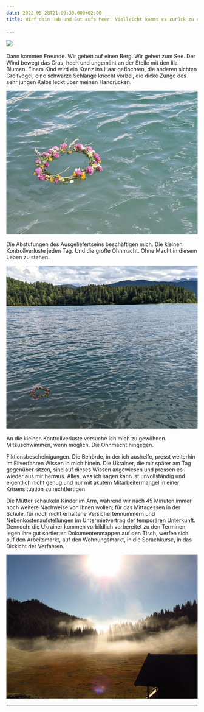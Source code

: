 ```yaml
---
date: 2022-05-28T21:00:39.000+02:00
title: Wirf dein Hab und Gut aufs Meer. Vielleicht kommt es zurück zu dir

---
```

![](/uploads/pxl_20220527_102642005.jpg)

Dann kommen Freunde. Wir gehen auf einen Berg. Wir gehen zum See. Der Wind bewegt das Gras, hoch und ungemäht an der Stelle mit den lila Blumen. Einem Kind wird ein Kranz ins Haar geflochten, die anderen sichten Greifvögel, eine schwarze Schlange kriecht vorbei, die dicke Zunge des sehr jungen Kalbs leckt über meinen Handrücken.

![](/uploads/pxl_20220527_133211386.jpg)

Die Abstufungen des Ausgeliefertseins beschäftigen mich. Die kleinen Kontrollverluste jeden Tag. Und die große Ohnmacht. Ohne Macht in diesem Leben zu stehen.

![](/uploads/pxl_20220527_133151488_1.jpg)

An die kleinen Kontrollverluste versuche ich mich zu gewöhnen. Mitzuschwimmen, wenn möglich. Die Ohnmacht hingegen.

Fiktionsbescheinigungen. Die Behörde, in der ich aushelfe, presst weiterhin im Eilverfahren Wissen in mich hinein. Die Ukrainer, die mir später am Tag gegenüber sitzen, sind auf dieses Wissen angewiesen und pressen es wieder aus mir herraus. Alles, was ich sagen kann ist unvollständig und eigentlich nicht genug und nur mit akutem Mitarbeitermangel in einer Krisensituation zu rechtfertigen.

Die Mütter schaukeln Kinder im Arm, während wir nach 45 Minuten immer noch weitere Nachweise von ihnen wollen; für das Mittagessen in der Schule, für noch nicht erhaltene Versichertennummern und Nebenkostenaufstellungen  im Untermietvertrag der temporären Unterkunft. Dennoch: die Ukrainer kommen vorbildlich vorbereitet zu den Terminen, legen ihre gut sortierten Dokumentenmappen auf den Tisch, werfen sich auf den Arbeitsmarkt, auf den Wohnungsmarkt, in die Sprachkurse, in das Dickicht der Verfahren.

![](/uploads/morgen-nebel.jpg)

***